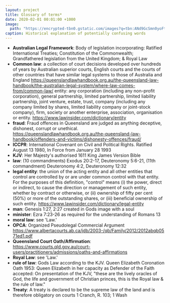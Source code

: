 ```yaml
---
layout: project
title: Glossary of terms*
date: 2020-02-01 00:01:00 +1000
image:
  path: "https://encrypted-tbn0.gstatic.com/images?q=tbn:ANd9GcSmn0yoFtfIUWgWjKGCXg2VoxqFContFuukAIND_t6irLntfw5FLHzv44124cxOaGM3578&usqp=CAU"
caption: Historical explanation of potentially confusing words
---
```


* **Australian Legal Framework**: Body of legislation incorporating: Ratified International Treaties; Constitution of the Commonwealth; Grandfathered legislation from the United Kingdom; & Royal Law
* **Common law**: a collection of court decisions developed over hundreds of years by Australian superior courts, English courts and the courts of other countries that have similar legal systems to those of Australia and England https://queenslandlawhandbook.org.au/the-queensland-law-handbook/the-australian-legal-system/where-law-comes-from/common-law/
entity: any corporation (including any non-profit corporation), general partnership, limited partnership, limited liability partnership, joint venture, estate, trust, company (including any company limited by shares, limited liability company or joint-stock company), firm, society or another enterprise, association, organisation or entity. https://www.lawinsider.com/dictionary/entity
* **fraud**: Fraud offences in Queensland are judged as anything deceptive, dishonest, corrupt or unethical. https://queenslandlawhandbook.org.au/the-queensland-law-handbook/offenders-and-victims/dishonesty-offences/fraud/
* **ICCPR**: International Covenant on Civil and Political Rights. Ratified August 13 1980, In Force from January 28 1993
* **KJV**: Her Majesty's authorised 1611 King James Version Bible
* **law**: (10 commandments) Exodus 20:2-17, Deuteronomy 5:6-21, (11th commandment) Deuteronomy 4:2, Deuteronomy 12:32
* **legal entity**: the union of the acting entity and all other entities that control are controlled by or are under common control with that entity. For the purposes of this definition, "control" means (i) the power, direct or indirect, to cause the direction or management of such entity, whether by contract or otherwise, or (ii) ownership of fifty per cent (50%) or more of the outstanding shares, or (iii) beneficial ownership of such entity. https://www.lawinsider.com/dictionary/legal-entity
* **man**: Genesis 1:27, 2:27 created in Gods image with a soul
* **minister**: Ezra 7:23-26 as required for the understanding of Romans 13
* **moral law**: see 'Law.'
* **OPCA**: Organized Pseudolegal Commercial Argument https://www.albertacourts.ab.ca/jdb/2003-/qb/Family/2012/2012abqb0571ed1.pdf
* **Queensland Court Oath/Affirmation**: https://www.courts.qld.gov.au/court-users/practitioners/admissions/oaths-and-affirmations
* **Royal Law**: see 'Law.'
* **rule of law**: Gods Law according to the KJV. Queen Elizabeth Coronation Oath 1953: Queen Elizabeth in her capacity as Defender of the Faith accepted: On presentation of the KJV, "these are the lively oracles of God, the life and government of Christian princes, this is the Royal law & the rule of law."
* **Treaty**: A treaty is declared to be the supreme law of the land and is therefore obligatory on courts 1 Cranch, R. 103; 1 Wash

